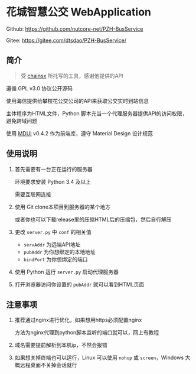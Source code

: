 # 花城智慧公交 WebApplication

Github: https://github.com/nutcore-net/PZH-BusService

Gitee: https://gitee.com/dtsdao/PZH-BusService/

## 简介

> 受 [chainsx](https://github.com/chainsx) 所托写的工具，感谢他提供的API

遵循 GPL v3.0 协议公开源码

使用海信提供给攀枝花公交公司的API来获取公交实时到站信息

主体程序为HTML文件，Python 脚本充当一个代理服务器提供API的访问权限，避免跨域问题

使用 [MDUI](https://www.mdui.org/) v0.4.2 作为前端库，遵守 Material Design 设计规范

## 使用说明

1. 首先需要有一台正在运行的服务器
   
   环境要求安装 Python 3.4 及以上

   需要互联网连接

2. 使用 Git clone本项目到服务器的某个地方
   
   或者你也可以下载release里的压缩HTML后的压缩包，然后自行解压

3. 更改 `server.py` 中 `conf` 的相关值
   
   - `servAddr` 为远端API地址
   - `pubAddr` 为你想绑定的本地地址
   - `bindPort` 为你想绑定的端口

4. 使用 Python 运行 `server.py` 启动代理服务器

5. 打开浏览器访问你设置的 `pubAddr`  就可以看到HTML页面

## 注意事项

1. 推荐通过nginx进行优化，如果想用https必须配置nginx
   
   方法为nginx代理到python脚本监听的端口就可以，网上有教程

2. 域名需要提前解析到本机ip，不然会报错
3. 如果想关掉终端也可以运行，Linux 可以使用 `nohup` 或 `screen`，Windows 大概远程桌面不关掉会话就行